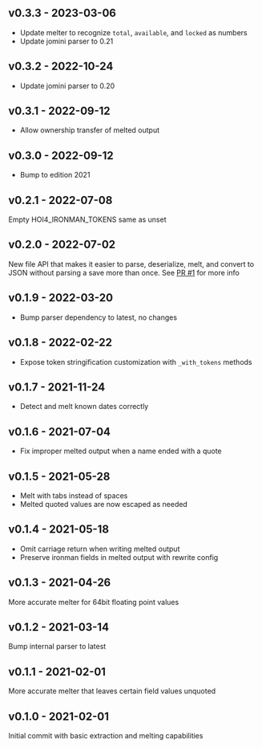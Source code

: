 ## v0.3.3 - 2023-03-06

- Update melter to recognize `total`, `available`, and `locked` as numbers
- Update jomini parser to 0.21

## v0.3.2 - 2022-10-24

- Update jomini parser to 0.20

## v0.3.1 - 2022-09-12

- Allow ownership transfer of melted output

## v0.3.0 - 2022-09-12

- Bump to edition 2021

## v0.2.1 - 2022-07-08

Empty HOI4_IRONMAN_TOKENS same as unset

## v0.2.0 - 2022-07-02

New file API that makes it easier to parse, deserialize, melt, and convert to
JSON without parsing a save more than once. See [PR
#1](https://github.com/rakaly/hoi4save/pull/1) for more info

## v0.1.9 - 2022-03-20

- Bump parser dependency to latest, no changes

## v0.1.8 - 2022-02-22

- Expose token stringification customization with `_with_tokens` methods

## v0.1.7 - 2021-11-24

- Detect and melt known dates correctly

## v0.1.6 - 2021-07-04

- Fix improper melted output when a name ended with a quote

## v0.1.5 - 2021-05-28

- Melt with tabs instead of spaces
- Melted quoted values are now escaped as needed

## v0.1.4 - 2021-05-18

- Omit carriage return when writing melted output
- Preserve ironman fields in melted output with rewrite config

## v0.1.3 - 2021-04-26

More accurate melter for 64bit floating point values

## v0.1.2 - 2021-03-14

Bump internal parser to latest

## v0.1.1 - 2021-02-01

More accurate melter that leaves certain field values unquoted

## v0.1.0 - 2021-02-01

Initial commit with basic extraction and melting capabilities